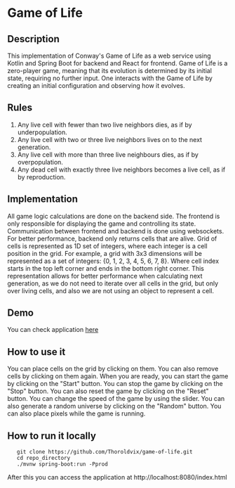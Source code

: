 # Game of Life

## Description

This implementation of Conway's Game of Life as a web service using Kotlin and Spring Boot for backend and React for
frontend. Game of Life is a zero-player game, meaning that its evolution
is determined by its initial state, requiring no further input. One interacts with the Game of Life by creating an
initial configuration and observing how it evolves.

## Rules

1. Any live cell with fewer than two live neighbors dies, as if by underpopulation.
2. Any live cell with two or three live neighbors lives on to the next generation.
3. Any live cell with more than three live neighbours dies, as if by overpopulation.
4. Any dead cell with exactly three live neighbors becomes a live cell, as if by reproduction.

## Implementation

All game logic calculations are done on the backend side. The frontend is only responsible for displaying the game and
controlling its state. Communication between frontend and backend is done using websockets. For better performance,
backend only returns cells that are alive. Grid of cells is represented
as 1D set of integers, where each integer is a cell position in the grid. For example, a grid with 3x3 dimensions will
be
represented as a set of integers: {0, 1, 2, 3, 4, 5, 6, 7, 8}. Where cell index starts in the top left corner and ends
in the bottom right corner. This representation allows for better performance when calculating next generation, as we do
not need to iterate over all cells in the grid, but only over living cells, and also we are not using an object to
represent a
cell.

## Demo

You can check application [here](https://game-of-life-production-caf7.up.railway.app/index.html)

## How to use it

You can place cells on the grid by clicking on them. You can also remove cells by clicking on them again. When you are
ready, you can start the game by clicking on the "Start" button. You can stop the game by clicking on the "Stop"
button. You can also reset the game by clicking on the "Reset" button. You can change the speed of the game by using the
slider. You can also generate a random universe by
clicking on the "Random" button. You can also place pixels while the game is running.

## How to run it locally

```shell
   git clone https://github.com/Thoroldvix/game-of-life.git
   cd repo_directory
   ./mvnw spring-boot:run -Pprod
```

After this you can access the application at http://localhost:8080/index.html







    
